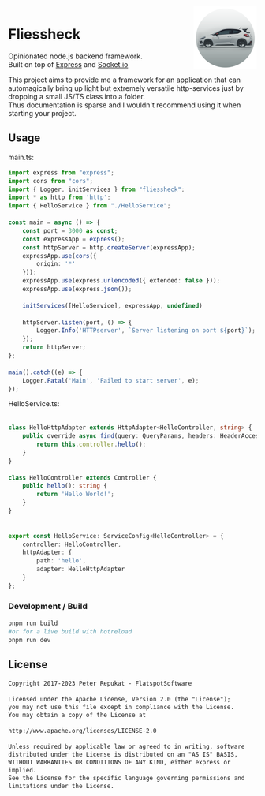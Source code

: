 <img align="right" src="fliessheck.png?raw=true" width="128" height="128" alt="Logo" />

# Fliessheck

Opinionated node.js backend framework.  
Built on top of [Express](https://expressjs.com/) and [Socket.io](https://socket.io/)

This project aims to provide me a framework for an application that can automagically bring up light but extremely versatile http-services just by dropping a small JS/TS class into a folder.  
Thus documentation is sparse and I wouldn't recommend using it when starting your project.

## Usage

main.ts:

```typescript
import express from "express";
import cors from "cors";
import { Logger, initServices } from "fliessheck";
import * as http from 'http';
import { HelloService } from "./HelloService";

const main = async () => {
    const port = 3000 as const;
    const expressApp = express();
    const httpServer = http.createServer(expressApp);
    expressApp.use(cors({
        origin: '*'
    }));
    expressApp.use(express.urlencoded({ extended: false }));
    expressApp.use(express.json());

    initServices([HelloService], expressApp, undefined)

    httpServer.listen(port, () => {
        Logger.Info('HTTPserver', `Server listening on port ${port}`);
    });
    return httpServer;
};

main().catch((e) => {
    Logger.Fatal('Main', 'Failed to start server', e);
});
```

HelloService.ts:

```typescript

class HelloHttpAdapter extends HttpAdapter<HelloController, string> {
    public override async find(query: QueryParams, headers: HeaderAccessor): Promise<string> {
        return this.controller.hello();
    }
}

class HelloController extends Controller {
    public hello(): string {
        return 'Hello World!';
    }
}


export const HelloService: ServiceConfig<HelloController> = {
    controller: HelloController,
    httpAdapter: {
        path: 'hello',
        adapter: HelloHttpAdapter
    }
};
```

### Development / Build

```bash
pnpm run build
#or for a live build with hotreload
pnpm run dev
```

## License

```license
Copyright 2017-2023 Peter Repukat - FlatspotSoftware

Licensed under the Apache License, Version 2.0 (the "License");
you may not use this file except in compliance with the License.
You may obtain a copy of the License at

http://www.apache.org/licenses/LICENSE-2.0

Unless required by applicable law or agreed to in writing, software
distributed under the License is distributed on an "AS IS" BASIS,
WITHOUT WARRANTIES OR CONDITIONS OF ANY KIND, either express or implied.
See the License for the specific language governing permissions and
limitations under the License.
```
